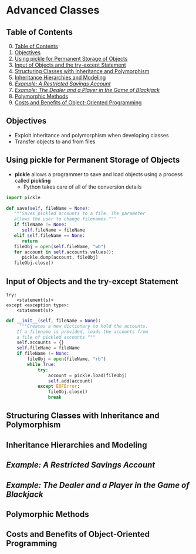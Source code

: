 # Advanced Classes

## Table of Contents

0. [Table of Contents](#table-of-contents)
1. [Objectives](#objectives)
2. [Using pickle for Permanent Storage of Objects](#using-pickle-for-permanent-storage-of-objects)
3. [Input of Objects and the try-except Statement](#input-of-objects-and-the-try-except-statement)
4. [Structuring Classes with Inheritance and Polymorphism](#structuring-classes-with-inheritance-and-polymorphism)
5. [Inheritance Hierarchies and Modeling](#inheritance-hierarchies-and-modeling)
6. [*Example: A Restricted Savings Account*](#example-a-restricted-savings-account)
7. [*Example: The Dealer and a Player in the Game of Blackjack*](#example-the-dealer-and-a-player-in-the-game-of-blackjack)
8. [Polymorphic Methods](#polymorphic-methods)
9. [Costs and Benefits of Object-Oriented Programming](#costs-and-benefits-of-object-oriented-programming)

## Objectives

- Exploit inheritance and polymorphism when developing classes
- Transfer objects to and from files

## Using pickle for Permanent Storage of Objects

- **pickle** allows a programmer to save and load objects using a process called **pickling**
    - Python takes care of all of the conversion details
```python
import pickle

def save(self, fileName = None):
   """Saves pickled accounts to a file. The parameter
   allows the user to change filenames."""
   if fileName != None:
      self.fileName = fileName
   elif self.fileName == None:
      return
   fileObj = open(self.fileName, "wb")
   for account in self.accounts.values():
      pickle.dump(account, fileObj)
   fileObj.close()
```

## Input of Objects and the try-except Statement

```text
try:
    <statement(s)>
except <exception type>:
    <statement(s)>
```
```python
def __init__(self, fileName = None):
     """Creates a new dictionary to hold the accounts.
    If a filename is provided, loads the accounts from
    a file of pickled accounts."""
    self.accounts = {}
    self.fileName = fileName
    if fileName != None:
        fileObj = open(fileName, "rb")
        while True:
	        try:
	            account = pickle.load(fileObj)
	            self.add(account)
	        except EOFError:
 	            fileObj.close()
	            break
```

## Structuring Classes with Inheritance and Polymorphism

## Inheritance Hierarchies and Modeling

## *Example: A Restricted Savings Account*

## *Example: The Dealer and a Player in the Game of Blackjack*

## Polymorphic Methods

## Costs and Benefits of Object-Oriented Programming
